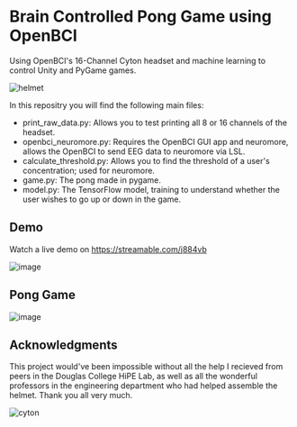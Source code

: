 # Brain Controlled Pong Game using OpenBCI

Using OpenBCI's 16-Channel Cyton headset and machine learning to control Unity and PyGame games.


![helmet](https://user-images.githubusercontent.com/69658141/186826678-aac05fa4-972d-4054-ac93-d170ae0f7736.jpg)


In this repositry you will find the following main files:
 *  print_raw_data.py: Allows you to test printing all 8 or 16 channels of the headset.
 *  openbci_neuromore.py: Requires the OpenBCI GUI app and neuromore, allows the OpenBCI to send EEG data to neuromore via LSL.
 *  calculate_threshold.py: Allows you to find the threshold of a user's concentration; used for neuromore.
 *  game.py: The pong made in pygame.
 *  model.py: The TensorFlow model, training to understand whether the user wishes to go up or down in the game.

## Demo
Watch a live demo on https://streamable.com/j884vb

![image](https://user-images.githubusercontent.com/69658141/186840231-7761da8e-14bf-4594-8466-7feef80a604d.png)


## Pong Game
![image](https://user-images.githubusercontent.com/69658141/186831818-2e9eb98c-05eb-484a-bdb7-04bdf76ceef8.png)

## Acknowledgments
This project would've been impossible without all the help I recieved from peers in the Douglas College HiPE Lab, as well as all the wonderful professors in the engineering department who had helped assemble the helmet. Thank you all very much.

![cyton](https://user-images.githubusercontent.com/69658141/186837860-84206118-317c-4a2a-974a-d17bd697242b.jpg)
